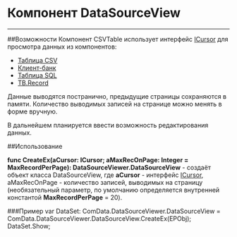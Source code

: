 ﻿---
Keywords: DataSourceView,DataSourceViewer
---

# Компонент DataSourceView

------------

##Возможности
Компонент CSVTable использует интерфейс [ICursor](..\ICursor.Default "Интерфейс ICursor") для просмотра данных из компонентов:
* [Таблица CSV](..\CSVTable "Компонент CSV Table")
* [Клиент-банк](..\ClientBankTable "Компонент ClientBank Table")
* [Таблица SQL](..\SQLTable "Компонент SQL Table")
* [TB.Record](..\TB.Record "Компонент TB.Record")

Данные выводятся постранично, предыдущие страницы сохраняются в памяти.
Количество выводимых записей на странице можно менять в форме вручную.

В дальнейшем планируется ввести возможность редактирования данных.


##Использование


**func CreateEx(aCursor: ICursor; aMaxRecOnPage: Integer = MaxRecordPerPage): DataSourceViewer.DataSourceView** -
создаёт объект класса DataSourceView, где **aCursor** - интерфейс [ICursor](..\ICursor.Default "Интерфейс ICursor"), aMaxRecOnPage - количество записей, выводимых на страницу
(необязательный параметр, по умолчанию определяется внутренней константой **MaxRecordPerPage** = 20).



###Пример
    var DataSet: ComData.DataSourceViewer.DataSourceView = ComData.DataSourceViewer.DataSourceView.CreateEx(EPObj);
    DataSet.Show;
